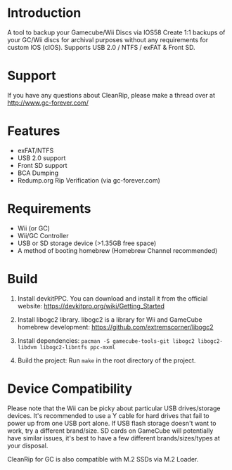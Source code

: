 # Introduction
A tool to backup your Gamecube/Wii Discs via IOS58
Create 1:1 backups of your GC/Wii discs for archival purposes without any requirements for custom IOS (cIOS). Supports USB 2.0 / NTFS / exFAT & Front SD.

# Support
If you have any questions about CleanRip, please make a thread over at http://www.gc-forever.com/

# Features
* exFAT/NTFS
* USB 2.0 support
* Front SD support
* BCA Dumping
* Redump.org Rip Verification (via gc-forever.com) 

# Requirements
* Wii (or GC)
* Wii/GC Controller
* USB or SD storage device (>1.35GB free space)
* A method of booting homebrew (Homebrew Channel recommended)

# Build

1. Install devkitPPC. You can download and install it from the official website: https://devkitpro.org/wiki/Getting_Started

2. Install libogc2 library. libogc2 is a library for Wii and GameCube homebrew development: https://github.com/extremscorner/libogc2

3. Install dependencies: `pacman -S gamecube-tools-git libogc2 libogc2-libdvm libogc2-libntfs ppc-mxml`

4. Build the project: Run `make` in the root directory of the project.

# Device Compatibility
Please note that the Wii can be picky about particular USB drives/storage devices. It's recommended to use a Y cable for hard drives that fail to power up from one USB port alone. If USB flash storage doesn't want to work, try a different brand/size. SD cards on GameCube will potentially have similar issues, it's best to have a few different brands/sizes/types at your disposal.

CleanRip for GC is also compatible with M.2 SSDs via M.2 Loader.
